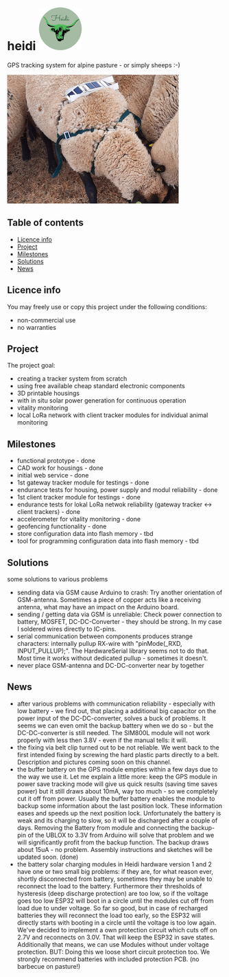 # heidi ![heidi logo](documents/images/heidilogo.png?raw=true "Heidi")
GPS tracking system for alpine pasture - or simply sheeps :-)

![heidi fixed](documents/images/heidifixed.jpg?raw=true "Heidi")

## Table of contents
* [Licence info](#licence-info)
* [Project](#project)
* [Milestones](#milestones)
* [Solutions](#solutions)
* [News](#news)

## Licence info

You may freely use or copy this project under the following conditions:

* non-commercial use
* no warranties
	
## Project

The project goal:

* creating a tracker system from scratch
* using free available cheap standard electronic components
* 3D printable housings
* with in situ solar power generation for continuous operation
* vitality monitoring
* local LoRa network with client tracker modules for individual animal monitoring
	
## Milestones

* functional prototype - done
* CAD work for housings - done 
* initial web service - done
* 1st gateway tracker module for testings - done
* endurance tests for housing, power supply and modul reliability - done
* 1st client tracker module for testings - done
* endurance tests for lokal LoRa netwok reliability (gateway tracker <-> client trackers) - done
* accelerometer for vitality monitoring - done
* geofencing functionality - done
* store configuration data into flash memory - tbd
* tool for programming configuration data into flash memory - tbd

## Solutions

some solutions to various problems

* sending data via GSM cause Arduino to crash: Try another orientation of GSM-antenna. Sometimes a piece of copper acts like a receiving antenna, what may have an impact on the Arduino board.
* sending / getting data via GSM is unreliable: Check power connection to battery, MOSFET, DC-DC-Converter - they should be strong. In my case I soldered wires directly to IC-pins.
* serial communication between components produces strange characters: internally pullup RX-wire with "pinMode(_RXD, INPUT_PULLUP);". The HardwareSerial library seems not to do that. Most time it works without dedicated pullup - sometimes it doesn't.
* never place GSM-antenna and DC-DC-converter near by together

## News

* after various problems with communication reliability - especially with low battery - we find out, that placing a additional big capacitor on the power input of the DC-DC-converter, solves a buck of problems. It seems we can even omit the backup battery when we do so - but the DC-DC-converter is still needed. The SIM800L module will not work properly with less then 3.8V - even if the manual tells: it will.
* the fixing via belt clip turned out to be not reliable. We went back to the first intended fixing by screwing the hard plastic parts directly to a belt. Description and pictures coming soon on this channel.
* the buffer battery on the GPS module empties within a few days due to the way we use it. Let me explain a little more: keep the GPS module in power save tracking mode will give us quick results (saving time saves power) but it still draws about 10mA, way too much - so we completely cut it off from power. Usually the buffer battery enables the module to backup some information about the last position lock. These information eases and speeds up the next position lock. Unfortunately the battery is weak and its charging to slow, so it will be discharged after a couple of days. Removing the Battery from module and connecting the backup-pin of the UBLOX to 3.3V from Arduino will solve that problem and we will significantly profit from the backup function. The backup draws about 15uA - no problem. Assembly instructions and sketches will be updated soon. (done)
* the battery solar charging modules in Heidi hardware version 1 and 2 have one or two small big problems: if they are, for what reason ever, shortly disconnected from battery, sometimes they may be unable to reconnect the load to the battery. Furthermore their thresholds of hysteresis (deep discharge protection) are too low, so if the voltage goes too low ESP32 will boot in a circle until the modules cut off from load due to under voltage. So far so good, but in case of recharged batteries they will reconnect the load too early, so the ESP32 will directly starts with booting in a circle until the voltage is too low again. We've decided to implement a own protection circuit which cuts off on 2.7V and reconnects on 3.0V. That will keep the ESP32 in save states. Additionally that means, we can use Modules without under voltage protection. BUT: Doing this we loose short circuit protection too. We strongly recommend batteries with included protection PCB. (no barbecue on pasture!)
